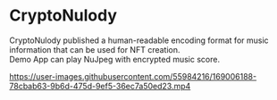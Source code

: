 # CryptoNulody
CryptoNulody published a human-readable encoding format for music information that can be used for NFT creation.  
Demo App can play NuJpeg with encrypted music score.  

https://user-images.githubusercontent.com/55984216/169006188-78cbab63-9b6d-475d-9ef5-36ec7a50ed23.mp4

